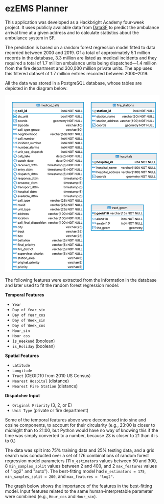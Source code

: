 # ezEMS Planner

This application was developed as a Hackbright Academy four-week project. It uses publicly available data from [DataSF](https://data.sfgov.org/Public-Safety/Fire-Department-Calls-for-Service/nuek-vuh3) to predict the ambulance arrival time at a given address and to calculate statistics about the ambulance system in SF.

The prediction is based on a random forest regression model fitted to data recorded between 2000 and 2019. Of a total of approximately 5.1 million records in the database, 3.3 million are listed as medical incidents and they required a total of 1.7 million ambulance units being dispatched—1.4 million from the fire department and 300,000 million private units. The app uses this filtered dataset of 1.7 million entries recorded between 2000–2019.

All the data was stored in a PostgreSQL database, whose tables are depicted in the diagram below:

![alt text](https://github.com/gogrean/SFFD-Medical-Incident-Calls/blob/master/code/flaskr/static/figs/db_schema.png "Database Tables")

The following features were extracted from the information in the database and later used to fit the random forest regression model:

**Temporal Features**

* `Year`
* `Day of Year_sin`
* `Day of Year_cos`
* `Day of Week_sin`
* `Day of Week_cos`
* `Hour_sin`
* `Hour_cos`
* `is_Weekend` (boolean)
* `is_Holiday` (boolean)

**Spatial Features**

* `Latitude`
* `Longitude`
* `Tract` (GEOID10 from 2010 US Census)
* `Nearest Hospital` (distance)
* `Nearest Fire Station` (distance)

**Dispatcher Input**

* `Original Priority` (3, 2, or E)
* `Unit Type` (private or fire department)

Some of the temporal features above were decomposed into sine and cosine components, to account for their circularity (e.g., 23:00 is closer to midnight than to 21:00, but Python would have no way of knowing this if the time was simply converted to a number, because 23 is closer to 21 than it is to 0.)

The data was split into 75% training data and 25% testing data, and a grid search was conducted over a set of 176 combinations of random forest regression model parameters (11 `n_estimators` values between 50 and 300, 8 `min_samples_split` values between 2 and 400, and 2 `max_features` values of "log2" and "auto"). The best-fitting model had `n_estimators = 175`, `min_samples_split = 200`, and `max_features = "log2"`.

The graph below shows the importance of the features in the best-fitting model. Input features related to the same human-interpretable parameter were combined (e.g., `Hour_cos` and `Hour_sin`).
